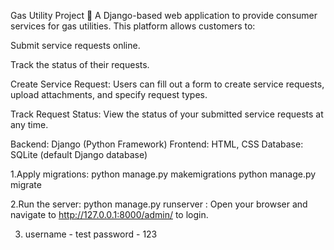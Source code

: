 Gas Utility Project 🚀
A Django-based web application to provide consumer services for gas utilities. This platform allows customers to:

Submit service requests online.

Track the status of their requests.

Create Service Request: Users can fill out a form to create service requests, upload attachments, and specify request types.

Track Request Status: View the status of your submitted service requests at any time.

Backend: Django (Python Framework) Frontend: HTML, CSS Database: SQLite (default Django database)

1.Apply migrations: python manage.py makemigrations python manage.py migrate

2.Run the server: python manage.py runserver : Open your browser and navigate to http://127.0.0.1:8000/admin/ to login.

3. username - test
   password  - 123

